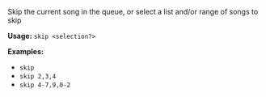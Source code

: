 Skip the current song in the queue, or select a list and/or range of songs to skip

**Usage:** `skip <selection?>`

**Examples:**
- `skip`
- `skip 2,3,4`
- `skip 4-7,9,0-2`
